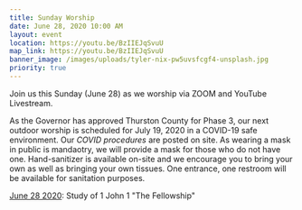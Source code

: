 ```yaml
---
title: Sunday Worship
date: June 28, 2020 10:00 AM
layout: event
location: https://youtu.be/BzIIEJqSvuU
map_link: https://youtu.be/BzIIEJqSvuU
banner_image: /images/uploads/tyler-nix-pw5uvsfcgf4-unsplash.jpg
priority: true
---
```

Join us this Sunday (June 28) as we worship via ZOOM and YouTube Livestream. 

As the Governor has approved Thurston County for Phase 3, our next outdoor worship is scheduled for July 19, 2020 in a COVID-19 safe environment. Our *COVID procedures* are posted on site. As wearing a mask in public is mandaotry, we will provide a mask for those who do not have one. Hand-sanitizer is available on-site and we encourage you to bring your own as well as bringing your own tissues. One entrance, one restroom will be available for sanitation purposes. 

[June 28 2020](https://youtu.be/fJt6OvugkCE): Study of 1 John 1 "The Fellowship"